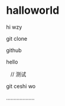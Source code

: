 # halloworld


hi wzy

git clone 

github

hello  

    // 测试
     
     
git ceshi  wo


...................
